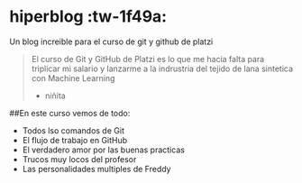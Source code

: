 # hiperblog :tw-1f49a:
Un blog increible para el curso de git y github de platzi
>El curso de Git y GitHub de Platzi es lo que me hacia falta para triplicar mi salario y lanzarme a la indrustria del tejido de lana sintetica con Machine Learning
> - niñita

##En este curso vemos de todo:
- Todos lso comandos de Git
- El flujo de trabajo en GitHub
- El verdadero amor por las buenas practicas
- Trucos muy locos del profesor
- Las personalidades multiples de Freddy
